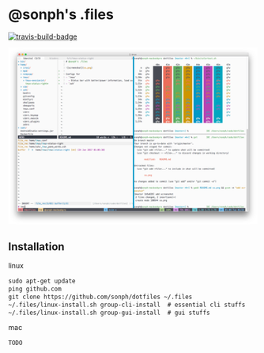 # @sonph's .files

[![travis-build-badge](https://img.shields.io/travis/sonph/dotfiles.svg)](https://travis-ci.org/sonph/dotfiles)

![screenshot](ss.png)

## Installation

linux

```
sudo apt-get update
ping github.com
git clone https://github.com/sonph/dotfiles ~/.files
~/.files/linux-install.sh group-cli-install  # essential cli stuffs
~/.files/linux-install.sh group-gui-install  # gui stuffs
```

mac

```
TODO
```
